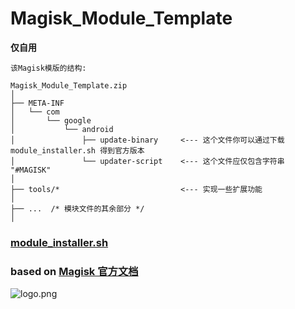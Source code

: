 # Magisk_Module_Template

**仅自用**

`该Magisk模版的结构:`
```
Magisk_Module_Template.zip
│
├── META-INF
│   └── com
│       └── google
│           └── android
│               ├── update-binary     <--- 这个文件你可以通过下载 module_installer.sh 得到官方版本
│               └── updater-script    <--- 这个文件应仅包含字符串 "#MAGISK"
│
├── tools/*                           <--- 实现一些扩展功能
│
├── ...  /* 模块文件的其余部分 */
│
```
### [module_installer.sh](https://github.com/topjohnwu/Magisk/blob/master/scripts/module_installer.sh)
### based on [Magisk 官方文档](https://topjohnwu.github.io/Magisk/guides.html)
![logo.png](https://cdn.jsdelivr.net/gh/topjohnwu/Magisk@master/docs/images/logo.png)

